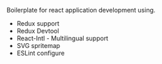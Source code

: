 Boilerplate for react application development using.
- Redux support
- Redux Devtool
- React-Intl - Multilingual support
- SVG spritemap
- ESLint configure
